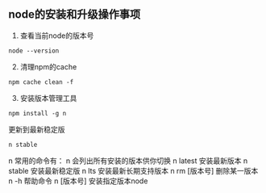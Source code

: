 ## node的安装和升级操作事项
1. 查看当前node的版本号
```shell
node --version
```
2. 清理npm的cache
```shell
npm cache clean -f
```
3. 安装版本管理工具 
```shell
npm install -g n
```
更新到最新稳定版

```shell
n stable
```
n 常用的命令有：
n 会列出所有安装的版本供你切换
n latest 安装最新版本
n stable 安装最新稳定版
n lts 安装最新长期支持版本
n rm [版本号] 删除某一版本
n -h 帮助命令
n [版本号] 安装指定版本node